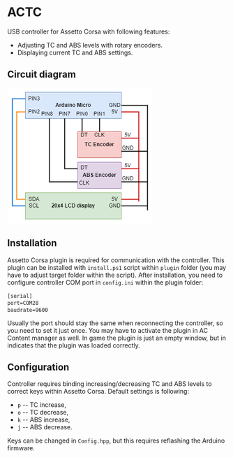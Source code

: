 # ACTC

USB controller for Assetto Corsa with following features:

* Adjusting TC and ABS levels with rotary encoders.
* Displaying current TC and ABS settings.

## Circuit diagram

![ACTC circuit diagram](imgs/actc.png)

## Installation

Assetto Corsa plugin is required for communication with the controller. This plugin can be installed with ``install.ps1`` script within ``plugin`` folder (you may have to adjust target folder within the script). After installation, you need to configure controller COM port in ``config.ini`` within the plugin folder:

```
[serial]
port=COM28
baudrate=9600
```

Usually the port should stay the same when reconnecting the controller, so you need to set it just once. You may have to activate the plugin in AC Content manager as well. In game the plugin is just an empty window, but in indicates that the plugin was loaded correctly.

## Configuration

Controller requires binding increasing/decreasing TC and ABS levels to correct keys within Assetto Corsa. Default settings
is following:

* ``p`` -- TC increase,
* ``o`` -- TC decrease,
* ``k`` -- ABS increase,
* ``j`` -- ABS decrease.

Keys can be changed in ``Config.hpp``, but this requires reflashing the Arduino firmware.